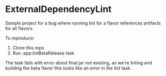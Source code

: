 # ExternalDependencyLint

Sample project for a bug where running lint for a flavor references artifacts
for all flavors.

To reproduce:
1) Clone this repo
2) Run :app:lintBetaRelease task

The task fails with error about final.jar not existing, as we're linting
and building the beta flavor this looks like an error in the lint task.
